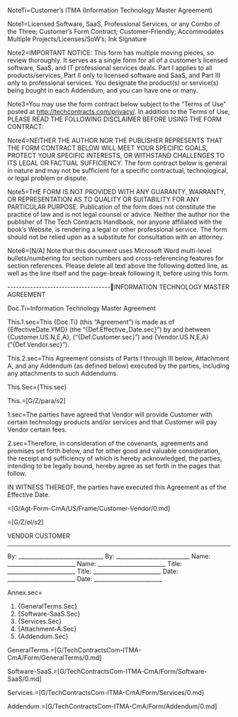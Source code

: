 NoteTi=Customer’s ITMA (Information Technology Master Agreement)

Note1=Licensed Software, SaaS, Professional Services, or any Combo of the Three; Customer’s Form Contract; Customer-Friendly; Accommodates Multiple Projects/Licenses/SoW’s; Ink Signature

Note2=IMPORTANT NOTICE: This form has multiple moving pieces, so review thoroughly. It serves as a single form for all of a customer’s licensed software, SaaS, and IT professional services deals. Part I applies to all products/services, Part II only to licensed software and SaaS, and Part III only to professional services. You designate the product(s) or service(s) being bought in each Addendum, and you can have one or many.

Note3=You may use the form contract below subject to the “Terms of Use” posted at http://techcontracts.com/privacy/. In addition to the Terms of Use, PLEASE READ THE FOLLOWING DISCLAIMER BEFORE USING THE FORM CONTRACT:

Note4=NEITHER THE AUTHOR NOR THE PUBLISHER REPRESENTS THAT THE FORM CONTRACT BELOW WILL MEET YOUR SPECIFIC GOALS, PROTECT YOUR SPECIFIC INTERESTS, OR WITHSTAND CHALLENGES TO ITS LEGAL OR FACTUAL SUFFICIENCY. The form contract below is general in nature and may not be sufficient for a specific contractual, technological, or legal problem or dispute.

Note5=THE FORM IS NOT PROVIDED WITH ANY GUARANTY, WARRANTY, OR REPRESENTATION AS TO QUALITY OR SUITABILITY FOR ANY PARTICULAR PURPOSE. Publication of the form does not constitute the practice of law and is not legal counsel or advice. Neither the author nor the publisher of The Tech Contracts Handbook, nor anyone affiliated with the book’s Website, is rendering a legal or other professional service. The form should not be relied upon as a substitute for consultation with an attorney.

Note6=[N/A] Note that this document uses Microsoft Word multi-level bullets/numbering for section numbers and cross-referencing features for section references. Please delete all text above the following dotted line, as well as the line itself and the page-break following it, before using this form.

------------------------------------INFORMATION TECHNOLOGY MASTER AGREEMENT

Doc.Ti=Information Technology Master Agreement

This.1.sec=This {Doc.Ti} (this “Agreement”) is made as of {EffectiveDate.YMD} (the “{Def.Effective_Date.sec}”) by and between {Customer.US.N,E,A}, (“{Def.Customer.sec}”) and {Vendor.US.N,E,A} (“{Def.Vendor.sec}”).

This.2.sec=This Agreement consists of Parts I through III below, Attachment A, and any Addendum (as defined below) executed by the parties, including any attachments to such Addendums.

This.Sec={This.sec}

This.=[G/Z/para/s2]

1.sec=The parties have agreed that Vendor will provide Customer with certain technology products and/or services and that Customer will pay Vendor certain fees.

2.sec=Therefore, in consideration of the covenants, agreements and promises set forth below, and for other good and valuable consideration, the receipt and sufficiency of which is hereby acknowledged, the parties, intending to be legally bound, hereby agree as set forth in the pages that follow.

IN WITNESS THEREOF, the parties have executed this Agreement as of the Effective Date.

=[G/Agt-Form-CmA/US/Frame/Customer-Vendor/0.md]

=[G/Z/ol/s2]

VENDOR						CUSTOMER
______________________________			______________________________

By: ______________________________		By: __________________________
Name: ________________________			Name: ________________________
Title: ________________________			Title: ________________________
Date: ________________________			Date: ________________________

Annex.sec=<ol><li>{GeneralTerms.Sec}<li>{Software-SaaS.Sec}<li>{Services.Sec}<li>{Attachment-A.Sec}<li>{Addendum.Sec}</ol>

GeneralTerms.=[G/TechContractsCom-ITMA-CmA/Form/GeneralTerms/0.md]

Software-SaaS.=[G/TechContractsCom-ITMA-CmA/Form/Software-SaaS/0.md]

Services.=[G/TechContractsCom-ITMA-CmA/Form/Services/0.md]

Addendum.=[G/TechContractsCom-ITMA-CmA/Form/Addendum/0.md]




